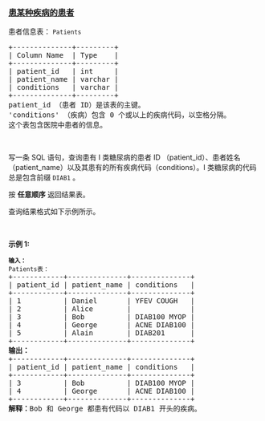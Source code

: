 ### [患某种疾病的患者](https://leetcode-cn.com/problems/patients-with-a-condition)

<p>患者信息表：&nbsp;<code>Patients</code></p>

<pre>
+--------------+---------+
| Column Name  | Type    |
+--------------+---------+
| patient_id   | int     |
| patient_name | varchar |
| conditions   | varchar |
+--------------+---------+
patient_id （患者 ID）是该表的主键。
'conditions' （疾病）包含 0 个或以上的疾病代码，以空格分隔。
这个表包含医院中患者的信息。</pre>

<p>&nbsp;</p>

<p>写一条&nbsp;SQL 语句，查询患有 I 类糖尿病的患者&nbsp;ID （patient_id）、患者姓名（patient_name）以及其患有的所有疾病代码（conditions）。I 类糖尿病的代码总是包含前缀&nbsp;<code>DIAB1</code>&nbsp;。</p>

<p>按 <strong>任意顺序</strong> 返回结果表。</p>

<p>查询结果格式如下示例所示。</p>

<p>&nbsp;</p>

<p><strong>示例 1:</strong></p>

<pre>
<code><strong>输入：
</strong>Patients表：</code>
+------------+--------------+--------------+
| patient_id | patient_name | conditions   |
+------------+--------------+--------------+
| 1          | Daniel      &nbsp;| YFEV COUGH   |
| 2    &nbsp;     | Alice        |            &nbsp; |
| 3    &nbsp;     | Bob         &nbsp;| DIAB100 MYOP&nbsp;|
| 4 &nbsp;        | George      &nbsp;| ACNE DIAB100&nbsp;|
| 5 &nbsp;        | Alain       &nbsp;| DIAB201     &nbsp;|
+------------+--------------+--------------+
<strong>输出：</strong>
+------------+--------------+--------------+
| patient_id | patient_name | conditions   |
+------------+--------------+--------------+
| 3    &nbsp;     | Bob         &nbsp;| DIAB100 MYOP&nbsp;|
| 4 &nbsp;        | George   &nbsp;   | ACNE DIAB100&nbsp;| 
+------------+--------------+--------------+
<strong>解释：</strong>Bob 和 George 都患有代码以 DIAB1 开头的疾病。</pre>
